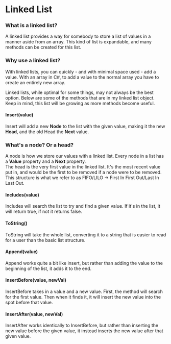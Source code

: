 # Linked List

### What is a linked list?  
  
A linked list provides a way for somebody to store a list of values in a manner aside from an array. This kind of list is expandable, and many methods can be created for this list.  
  
### Why use a linked list?  
  
With linked lists, you can quickly - and with minimal space used - add a value. With an array in C#, to add a value to the normal array you have to create an entirely new array.  
  
Linked lists, while optimal for some things, may not always be the best option. Below are some of the methods that are in my linked list object.  
Keep in mind, this list will be growing as more methods become useful.  

#### Insert(value)  
Insert will add a new **Node** to the list with the given value, making it the new **Head**, and the old Head the **Next** value.  
  
### What's a node? Or a head?  
  
A node is how we store our values with a linked list. Every node in a list has a **Value** property and a **Next** property.  
The head is the very first value in the linked list. It's the most recent value put in, and would be the first to be removed if a node were to be removed.  
This structure is what we refer to as FIFO/LILO -> First In First Out/Last In Last Out.
  
#### Includes(value)  
Includes will search the list to try and find a given value. If it's in the list, it will return true, if not it returns false.  
  
#### ToString()  
ToString will take the whole list, converting it to a string that is easier to read for a user than the basic list structure.  
  
#### Append(value)  
Append works quite a bit like insert, but rather than adding the value to the beginning of the list, it adds it to the end.  
  
#### InsertBefore(value, newVal)  
InsertBefore takes in a value and a new value. First, the method will search for the first value. Then when it finds it, it will insert the new value into the spot before that value.  
  
#### InsertAfter(value, newVal)  
InsertAfter works identically to InsertBefore, but rather than inserting the new value before the given value, it instead inserts the new value after that given value.  
  
